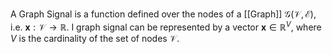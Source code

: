 A Graph Signal is a function defined over the nodes of a [[Graph]] $\mathcal{G(V,E)}$, i.e. $\mathbf{x}:\mathcal{V} \rightarrow \mathbb{R}$. I graph signal can be represented by a vector $\mathbf{x} \in \mathbb{R}^V$, where $V$ is the cardinality of the set of nodes $\mathcal{V}$.